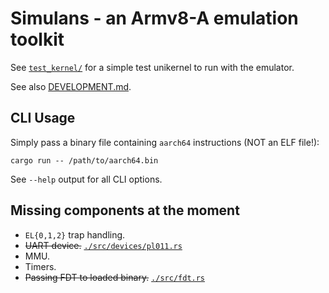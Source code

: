 # Simulans - an Armv8-A emulation toolkit

See [`test_kernel/`](./test_kernel) for a simple test unikernel to run with the emulator.

See also [DEVELOPMENT.md](./DEVELOPMENT.md).

## CLI Usage

Simply pass a binary file containing `aarch64` instructions (NOT an ELF file!):

```shell
cargo run -- /path/to/aarch64.bin
```

See `--help` output for all CLI options.

## Missing components at the moment

- `EL{0,1,2}` trap handling.
- ~~UART device.~~ [`./src/devices/pl011.rs`](./src/devices/pl011.rs)
- MMU.
- Timers.
- ~~Passing FDT to loaded binary.~~ [`./src/fdt.rs`](./src/fdt.rs)
